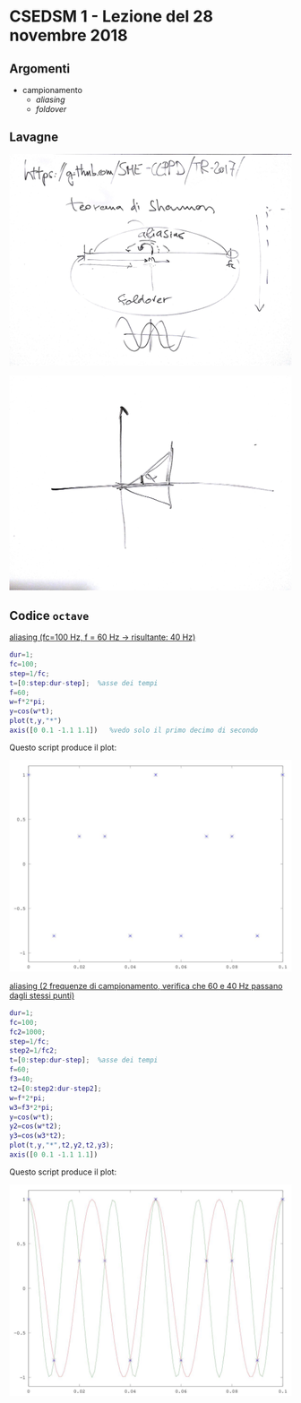 # CSEDSM 1 - Lezione del 28 novembre 2018

## Argomenti

* campionamento
  * *aliasing*
  * *foldover*

## Lavagne

![whiteboard 1](./TR2_CSEDSM_1_2018-11-28_16.45.18_1.jpg)

![whiteboard 2](./TR2_CSEDSM_1_2018-11-28_16.45.18_2.jpg)

## Codice `octave`

[aliasing (fc=100 Hz, f = 60 Hz -> risultante: 40 Hz)](./Camp1.m)


```matlab
dur=1;
fc=100;
step=1/fc;
t=[0:step:dur-step];  %asse dei tempi
f=60;
w=f*2*pi;
y=cos(w*t);
plot(t,y,"*")
axis([0 0.1 -1.1 1.1])   %vedo solo il primo decimo di secondo
```

Questo script produce il plot:

![aliasing (fc=100 Hz, f = 60 Hz -> risultante: 40 Hz)](./Camp1.jpg)

[aliasing (2 frequenze di campionamento, verifica che 60 e 40 Hz passano dagli stessi punti)](./Camp2.m)


```matlab
dur=1;
fc=100;
fc2=1000;
step=1/fc;
step2=1/fc2;
t=[0:step:dur-step];  %asse dei tempi
f=60;
f3=40;
t2=[0:step2:dur-step2];  
w=f*2*pi;
w3=f3*2*pi;
y=cos(w*t);
y2=cos(w*t2);
y3=cos(w3*t2);
plot(t,y,"*",t2,y2,t2,y3);
axis([0 0.1 -1.1 1.1])
```

Questo script produce il plot:

![aliasing (2 frequenze di campionamento, verifica che 60 e 40 Hz passano dagli stessi punti)](./Camp2.jpg)
